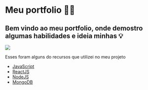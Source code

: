 # Meu portfolio  👨‍💻 

## Bem vindo ao meu portfolio, onde demostro algumas habilidades e ideia minhas 💡

<img src="https://img.shields.io/static/v1?label=React/NodeJS&message=Victor Gabriel&color=22223B&style=for-the-badge&logo=ghost"/>

Esses foram alguns do recursos que utilizei no meu projeto

* [JavaScript](https://developer.mozilla.org/pt-BR/docs/Web/JavaScript)
* [ReactJS](https://pt-br.reactjs.org)
* [NodeJS](https://nodejs.org/en/)
* [MongoDB](https://www.mongodb.com)
